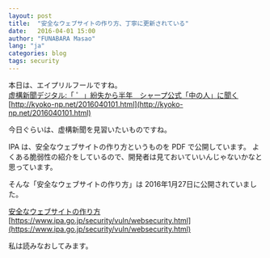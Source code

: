 ```yaml
---
layout: post
title:  "安全なウェブサイトの作り方、丁寧に更新されている"
date:   2016-04-01 15:00
author: "FUNABARA Masao"
lang: "ja"
categories: blog
tags: security
---
```


本日は、エイプリルフールですね。  
[虚構新聞デジタル:「 ゜」紛失から半年　シャープ公式「中の人」に聞く](http://kyoko-np.net/2016040101.html)  
[http://kyoko-np.net/2016040101.html](http://kyoko-np.net/2016040101.html)

今日ぐらいは、虚構新聞を見習いたいものですね。

IPA は、安全なウェブサイトの作り方というものを PDF で公開しています。
よくある脆弱性の紹介をしているので、開発者は見ておいていいんじゃないかなと思っています。

そんな「安全なウェブサイトの作り方」は 2016年1月27日に公開されていました。

[安全なウェブサイトの作り方](https://www.ipa.go.jp/security/vuln/websecurity.html)  
[https://www.ipa.go.jp/security/vuln/websecurity.html](https://www.ipa.go.jp/security/vuln/websecurity.html)

私は読みなおしてみます。
